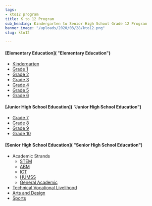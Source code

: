 ```yaml
---
tags:
- kto12 program
title: K to 12 Program
sub_heading: Kindergarten to Senior High School Grade 12 Program
banner_image: "/uploads/2020/03/28/kto12.png"
slug: kto12

---
```

#### [Elementary Education]( "Elementary Education")

* [Kindergarten]()
* [Grade 1]()
* [Grade 2]()
* [Grade 3]()
* [Grade 4]()
* [Grade 5]()
* [Grade 6]()

#### [Junior High School Education]( "Junior High School Education")

* [Grade 7]()
* [Grade 8]()
* [Grade 9]()
* [Grade 10]()

#### [Senior High School Education]( "Senior High School Education")

* Academic Strands
  * [STEM]()
  * [ABM]()
  * [ICT]()
  * [HUMSS]()
  * [General Academic]()
* [Technical Vocational Livelihood]()
* [Arts and Design]()
* [Sports]()